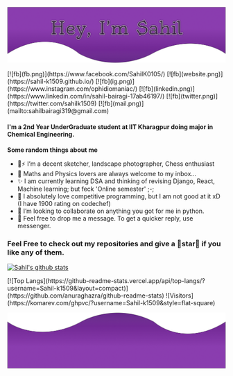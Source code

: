 ![ME](Group.png)

<div>
[![fb](fb.png)](https://www.facebook.com/SahilK0105/)
[![fb](website.png)](https://sahil-k1509.github.io/)
[![fb](ig.png)](https://www.instagram.com/ophidiomaniac/)
[![fb](linkedin.png)](https://www.linkedin.com/in/sahil-bairagi-17ab46197/)
[![fb](twitter.png)](https://twitter.com/sahilk1509)
[![fb](mail.png)](mailto:sahilbairagi319@gmail.com)
</div>

#### I'm a 2nd Year UnderGraduate student at IIT Kharagpur doing major in Chemical Engineering. 

**Some random things about me**
- 🔭⚡ I’m a decent sketcher, landscape photographer, Chess enthusiast
- 🧮 Maths and Physics lovers are always welcome to my inbox...
- ✨ I am currently learning DSA and thinking of revising Django, React, Machine learning; but feck 'Online semester' ;-;
- 💓 I absolutely love competitive programming, but I am not good at it xD (I have 1900 rating on codechef)
- 👯 I’m looking to collaborate on anything you got for me in python.
- 💬 Feel free to drop me a message. To get a quicker reply, use messenger.

### Feel Free to check out my repositories and give a 🌟star🌟 if you like any of them. 

[![Sahil's github stats](https://github-readme-stats.vercel.app/api?username=Sahil-k1509&show_icons=true&theme=radical&count_private=true)](https://github.com/anuraghazra/github-readme-stats)

<centre>
[![Top Langs](https://github-readme-stats.vercel.app/api/top-langs/?username=Sahil-k1509&layout=compact)](https://github.com/anuraghazra/github-readme-stats)
![Visitors](https://komarev.com/ghpvc/?username=Sahil-k1509&style=flat-square)
</centre>

![Footer](Vector.png)
